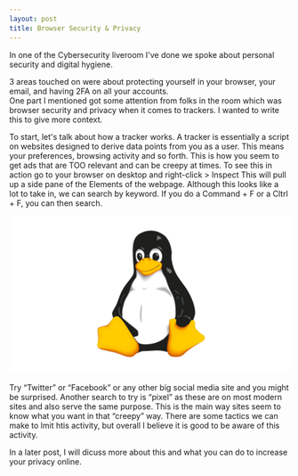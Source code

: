 ```yaml
---
layout: post
title: Browser Security & Privacy
---
```



In one of the Cybersecurity liveroom I've done we spoke about personal security and digital hygiene.

3 areas touched on were about protecting yourself in your browser, your email, and having 2FA on all your accounts.  
One part I mentioned got some attention from folks in the room which was browser security and privacy when it comes to trackers. I wanted to write this to give more context. 

To start, let's talk about how a tracker works. A tracker is essentially a script on websites designed to derive data points from you as a user. This means your preferences, browsing activity and so forth. This is how you seem to get ads that are TOO relevant and can be creepy at times. To see this in action go to your browser on desktop and right-click > Inspect 
This will pull up a side pane of the Elements of the webpage. Although this looks like a lot to take in, we can search by keyword. If you do a Command + F or a Cltrl + F, you can then search. 
<br>

![Intro To Linux](/images/linux_peng.jpeg)

Try “Twitter” or “Facebook” or any other big social media site and you might be surprised. 
Another search to try is “pixel” as these are on most modern sites and also serve the same purpose.
This is the main way sites seem to know what you want in that “creepy” way. 
There are some tactics we can make to lmit htis activity, but overall I believe it is good to be aware of this activity. 

In a later post, I will dicuss more about this and what you can do to increase your privacy online.